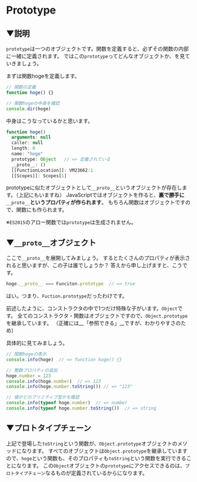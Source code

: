 # Prototype

## ▼説明

`prototype`は一つのオブジェクトです。関数を定義すると、必ずその関数の内部に一緒に定義されます。
ではこの`prototype`ってどんなオブジェクトか、を見ていきましょう。

まずは関数hogeを定義します。

```JavaScript
// 関数の定義
function hoge() {}

// 関数hogeの中身を確認
console.dir(hoge)
```

中身はこうなっているかと思います。

```JavaScript
function hoge()
  arguments: null
  caller: null
  length: 0
  name: "hoge"
  prototype: Object   // => 定義されている
  __proto__: ()
  [[FunctionLocation]]: VM23662:1
  [[Scopes]]: Scopes[1]
```

prototypeに似たオブジェクトとして`__proto__`というオブジェクトが存在します。（上記にもいますね）
JavaScriptではオブジェクトを作ると、__裏で勝手に__`__proto__`__というプロパティが作られます__。
もちろん関数はオブジェクトですので、関数にも作られます。

※`ES2015`のアロー関数では`prototype`は生成されません。

## ▼`__proto__`オブジェクト

ここで`__proto__`を展開してみましょう。
するとたくさんのプロパティが表示されると思いますが、この子は誰でしょうか？
答えから申し上げますと、こうです。

```JavaScript
hoge.__proto__ === Funciton.prototype  // => true
```

はい。つまり、`Fuction.prototype`だったわけです。

前述したように、コンストラクタの中で1つだけ特殊な子がいます。`Object`です。
全てのコンストラクタ・関数はオブジェクトですので、`Object.prototype`を継承しています。
（正確には__「参照できる」__ですが、わかりやすさのため）

具体的に見てみましょう。

```JavaScript
// 関数hogeの表示
console.info(hoge)  // => function hoge() {}

// 整数プロパティの追加
hoge.number = 123
console.info(hoge.number)  // => 123
console.info(hoge.number.toString()) // => "123"

// 値がどのプリミティブ型かを確認
console.info(typeof hoge.number)  // => number
console.info(typeof hoge.number.toString())  // => string
```

## ▼プロトタイプチェーン
上記で登場した`toString`という関数が、`Object.prototype`オブジェクトのメソッドになります。
すべてのオブジェクトは`Object.prototype`を継承していますので、`hoge`という関数も、そのプロパティも`toString`という関数を実行できることになります。
この`Object`オブジェクトの`prototype`にアクセスできるのは、`プロトタイプチェーン`なるものが定義されているからになります。

